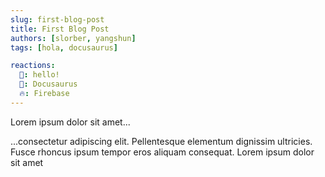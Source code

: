 ```yaml
---
slug: first-blog-post
title: First Blog Post
authors: [slorber, yangshun]
tags: [hola, docusaurus]

reactions:
  👋: hello!
  🦖: Docusaurus
  🔥: Firebase
---
```


Lorem ipsum dolor sit amet...

<!-- truncate -->

...consectetur adipiscing elit. Pellentesque elementum dignissim ultricies. Fusce rhoncus ipsum tempor eros aliquam consequat. Lorem ipsum dolor sit amet
